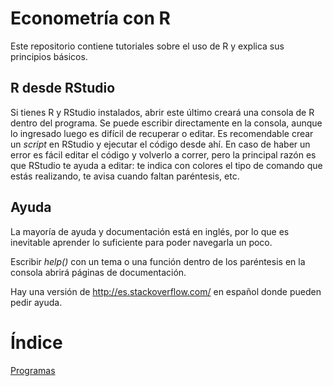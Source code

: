 # Econometría con R

Este repositorio contiene tutoriales sobre el uso de R y explica sus principios básicos.

## R desde RStudio

Si tienes R y RStudio instalados, abrir este último creará una consola de R dentro del programa. Se puede escribir directamente en la consola, aunque lo ingresado luego es difícil de recuperar o editar. Es recomendable crear un *script* en RStudio y ejecutar el código desde ahí. En caso de haber un error es fácil editar el código y volverlo a correr, pero la principal razón es que RStudio te ayuda a editar: te indica con colores el tipo de comando que estás realizando, te avisa cuando faltan paréntesis, etc.

## Ayuda

La mayoría de ayuda y documentación está en inglés, por lo que es inevitable aprender lo suficiente para poder navegarla un poco.

Escribir *help()* con un tema o una función dentro de los paréntesis en la consola abrirá páginas de documentación.

Hay una versión de http://es.stackoverflow.com/ en español donde pueden pedir ayuda.

# Índice

[Programas](../Capitulos/Programas.md)